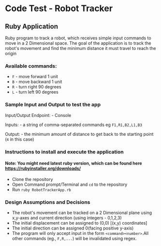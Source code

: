 # Code Test - Robot Tracker
## Ruby Application
 Ruby program to track a robot, which receives simple input commands to move in a 2 Dimensional space. 
 The goal of the application is to track the robot's movement and find the minimum distance it must travel to reach the origin

 ### Available commands:
* `F` - move forward 1 unit
* `B` - move backward 1 unit
* `R` - turn right 90 degrees
* `L` - turn left 90 degrees

### Sample Input and Output to test the app
Input/Output Endpoint: - Console

Inputs: - a string of comma-separated commands eg `F1,R1,B2,L1,B3`

Output: - the minimum amount of distance to get back to the starting point (`4` in this case)

### Instructions to install and execute the application
#### Note: You might need latest ruby version, which can be found here https://rubyinstaller.org/downloads/
* Clone the repository
* Open Command prompt/Terminal and `cd` to the repository
* Run  `ruby RobotTrackerApp.rb`

### Design Assumptions and Decisions
* The robot's movement can be tracked on a 2 Dimensional plane using x,y-axes and current direction (using integers - 0,1,2,3)
* The initial displacement can be assigned to (0,0) [(x,y) coordinates]
* The initial direction can be assigned 0(facing positive y-axis)
* The program will only accept input in the form `<command><number>`.All other commands (eg., `F,R,...`) will be invalidated using regex.


